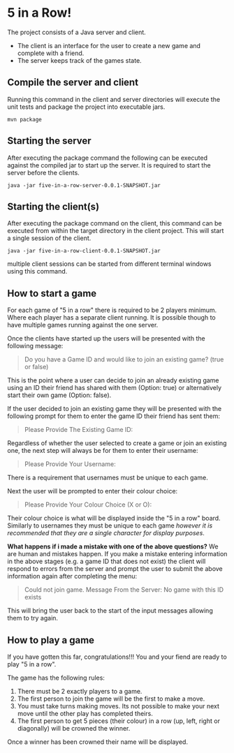 # 5 in a Row!

The project consists of a Java server and client. 

 - The client is an interface for the user to create a new game and complete with a friend.
 - The server keeps track of the games state.


## Compile the server and client
Running this command in the client and server directories will execute the unit tests and package the project into executable jars.

`mvn package`

## Starting the server
After executing the package command the following can be executed against the compiled jar to start up the server. It is required to start the server before the clients.

`java -jar five-in-a-row-server-0.0.1-SNAPSHOT.jar`

## Starting the client(s)
After executing the package command on the client, this command can be executed from within the target directory in the client project. This will start a single session of the client.

`java -jar five-in-a-row-client-0.0.1-SNAPSHOT.jar`

multiple client sessions can be started from different terminal windows using this command.

## How to start a game
For each game of "5 in a row" there is required to be 2 players minimum. Where each player has a separate client running. It is possible though to have multiple games running against the one server.

Once the clients have started up the users will be presented with the following message:
> Do you have a Game ID and would like to join an existing game? (true or false)

This is the point where a user can decide to join an already existing game using an ID their friend has shared with them (Option: true) or alternatively start their own game (Option: false).

If the user decided to join an existing game they will be presented with the following prompt for them to enter the game ID their friend has sent them:
>Please Provide The Existing Game ID:

Regardless of whether the user selected to create a game or join an existing one, the next step will always be for them to enter their username:
>Please Provide Your Username:

There is a requirement that usernames must be unique to each game.

Next the user will be prompted to enter their colour choice:
> Please Provide Your Colour Choice (X or O):

Their colour choice is what will be displayed inside the "5 in a row" board. Similarly to usernames they must be unique to each game *however it is recommended that they are a single character for display purposes*.

**What happens if i made a mistake with one of the above questions?**
We are human and mistakes happen. If you make a mistake entering information in the above stages (e.g. a game ID that does not exist) the client will respond to errors from the server and prompt the user to submit the above information again after completing the menu:
> Could not join game. Message From the Server: No game with this ID exists

This will bring the user back to the start of the input messages allowing them to try again.

## How to play a game
If you have gotten this far, congratulations!!! You and your fiend are ready to play "5 in a row".

The game has the following rules:

 1. There must be 2 exactly players to a game.
 2. The first person to join the game will be the first to make a move.
 3. You must take turns making moves. Its not possible to make your next move until the other play has completed theirs.
 4. The first person to get 5 pieces (their colour) in a row (up, left, right or diagonally) will be crowned the winner.

Once a winner has been crowned their name will be displayed.